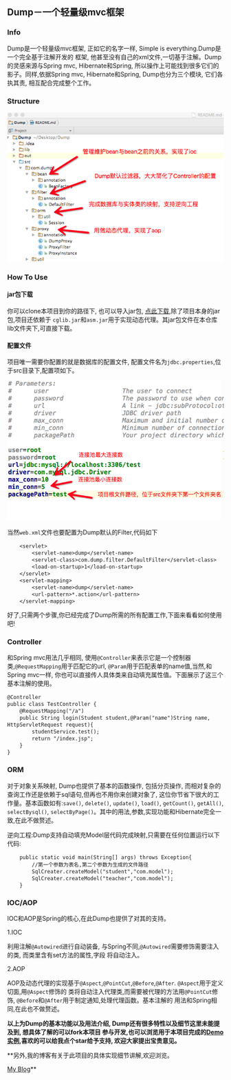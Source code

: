 ## Dump－一个轻量级mvc框架

### Info

Dump是一个轻量级mvc框架, 正如它的名字一样, Simple is everything.Dump是一个完全基于注解开发的
框架, 他甚至没有自己的xml文件,一切基于注解。Dump的灵感来源与Spring mvc, Hibernate和Spring, 
所以操作上可能找到很多它们的影子。同样,依据Spring mvc, Hibernate和Spring, Dump也分为三个模块,
它们各执其责, 相互配合完成整个工作。

### Structure

![](web/screenshots/structure.png)

### How To Use

#### jar包下载

你可以clone本项目到你的路径下, 也可以导入jar包, [点此下载](https://pan.baidu.com/s/1dEKYNyp),除了项目本身的jar包,项目还依赖于
`cglib.jar`和`asm.jar`用于实现动态代理。其jar包文件在本仓库lib文件夹下,可直接下载。

#### 配置文件

项目唯一需要你配置的就是数据库的配置文件, 配置文件名为`jdbc.properties`,位于src目录下,配置项如下。

![](web/screenshots/jdbc.png)

当然`web.xml`文件也要配置为Dump默认的Filter,代码如下
```
    <servlet>
        <servlet-name>dump</servlet-name>
        <servlet-class>com.dump.filter.DefaultFilter</servlet-class>
        <load-on-startup>1</load-on-startup>
    </servlet>
    <servlet-mapping>
        <servlet-name>dump</servlet-name>
        <url-pattern>*.action</url-pattern>
    </servlet-mapping>
```
好了,只需两个步骤,你已经完成了Dump所需的所有配置工作,下面来看看如何使用吧!

### Controller

和Spring mvc用法几乎相同, 使用`@Controller`来表示它是一个控制器类,`@RequestMapping`用于匹配它的url,
`@Param`用于匹配表单的name值,当然,和Spring mvc一样, 你也可以直接传人具体类来自动填充属性值。下面展示了这三个
基本注解的使用。
```
@Controller
public class TestController {
    @RequestMapping("/a")
    public String login(Student student,@Param("name")String name, HttpServletRequest request){
        studentService.test();
        return "/index.jsp";
    }
}
```

### ORM

对于对象关系映射, Dump也提供了基本的函数操作, 包括分页操作, 而相对复杂的查询工作还是依赖于sql语句,但再也不用你来创建对象了,
这位你节省下很大的工作量。基本函数如有:`save()`, `delete()`, `update()`, `load()`, `getCount()`, `getAll()`, `selectBysql()`, 
`selectByPage()`。其中的用法,参数,实现功能和Hibernate完全一致,在此不做赘述。

逆向工程:Dump支持自动填充Model层代码完成映射,只需要在任何位置运行以下代码:
```
    public static void main(String[] args) throws Exception{
        //第一个参数为表名,第二个参数为生成的文件路径
        SqlCreater.createModel("student","com.model");
        SqlCreater.createModel("teacher","com.model");
    }
```

### IOC/AOP

IOC和AOP是Spring的核心,在此Dump也提供了对其的支持。

1.IOC

利用注解`@Autowired`进行自动装备, 与Spring不同,`@Autowired`需要修饰需要注入的类, 而类里含有set方法的属性,字段
将自动注入。

2.AOP

AOP及动态代理的实现基于`@Aspect`,`@PointCut`,`@Before`,`@After`. `@Aspect`用于定义切面,用`@Aspect`修饰的
类将自动注入代理类,而需要被代理的方法用`@PointCut`修饰, `@Before`和`@After`用于制定通知,处理代理函数。基本注解的
用法和Spring相同,在此也不做赘述。


**以上为Dump的基本功能以及用法介绍, Dump还有很多特性以及细节这里未能提及到, 想具体了解的可以fork本项目
参与开发,也可以浏览用于本项目完成的[Demo实例](),喜欢的可以给我点个star给予支持, 欢迎大家提出宝贵意见。**

**另外,我的博客有关于此项目的具体实现细节讲解,欢迎浏览。

[My Blog](http://yuanguangxin.me)**








 
